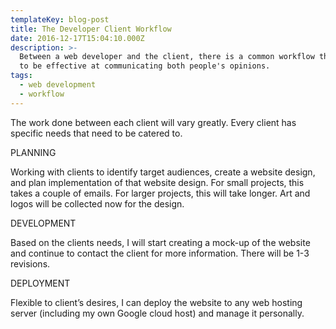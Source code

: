 ```yaml
---
templateKey: blog-post
title: The Developer Client Workflow
date: 2016-12-17T15:04:10.000Z
description: >-
  Between a web developer and the client, there is a common workflow that proves
  to be effective at communicating both people's opinions.
tags:
  - web development
  - workflow
---
```

The work done between each client will vary greatly. Every client has specific needs that need to be catered to.



PLANNING 

Working with clients to identify target audiences, create a website design, and plan implementation of that website design. For small projects, this takes a couple of emails. For larger projects, this will take longer. Art and logos will be collected now for the design.



DEVELOPMENT

Based on the clients needs, I will start creating a mock-up of the website and continue to contact the client for more information. There will be 1-3 revisions.



DEPLOYMENT

Flexible to client’s desires, I can deploy the website to any web hosting server (including my own Google cloud host) and manage it personally.
